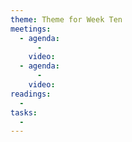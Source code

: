 ```yaml
---
theme: Theme for Week Ten
meetings: 
  - agenda:
      -
    video:
  - agenda:
      -
    video:
readings:
  -
tasks:
  -
---
```


